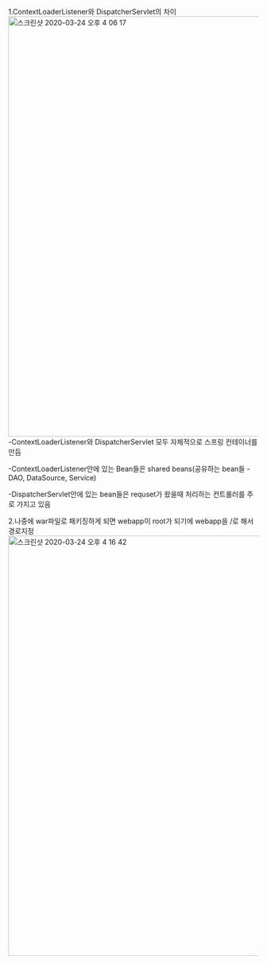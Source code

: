 1.ContextLoaderListener와 DispatcherServlet의 차이<br>
<img width="844" alt="스크린샷 2020-03-24 오후 4 06 17" src="https://user-images.githubusercontent.com/44339530/77397714-7242a800-6de9-11ea-9c5c-e476e45862fb.png"><br>
-ContextLoaderListener와 DispatcherServlet 모두 자체적으로 스프링 컨테이너를 만듬<br>
 
 -ContextLoaderListener안에 있는 Bean들은 shared beans(공유하는 bean들 -  DAO, DataSource, Service)<br>

-DispatcherServlet안에 있는 bean들은 requset가 왔을때 처리하는 컨트롤러를 주로 가지고 있음<br>

2.나중에 war파일로 패키징하게 되면 webapp이 root가 되기에 webapp을 /로 해서 경로지정<br>
<img width="844" alt="스크린샷 2020-03-24 오후 4 16 42" src="https://user-images.githubusercontent.com/44339530/77398435-db76eb00-6dea-11ea-9a27-400f12c8b1cb.png"><br>
